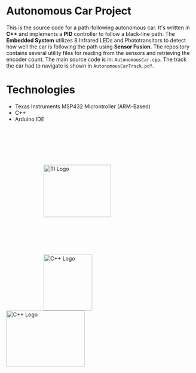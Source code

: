# Autonomous Car Project
This is the source code for a path-following autonomous car. It's written in **C++** and implements a **PID** controller to follow a black-line path. The **Embedded System** utilizes 8 Infrared LEDs and Phototransitors to detect how well the car is following the path using **Sensor Fusion**. The repository contains several utility files for reading from the sensors and retrieving the encoder count. The main source code is in: `AutonomousCar.cpp`. The track the car had to navigate is shown in `AutonomousCarTrack.pdf`.

# Technologies
- Texas Instruments MSP432 Microntroller (ARM-Based)
- C++
- Arduino IDE

<img src= https://logowik.com/content/uploads/images/texas-instruments3655.jpg alt="TI Logo" width="180" height="140" style="margin: 100px;"/> <img src = https://raw.githubusercontent.com/Benio101/cpp-logo/master/cpp_logo.png alt="C++ Logo" width="130" height="150" style="margin-left: 100px;" /> <img src= https://camo.githubusercontent.com/7d9dbbcf5a7b490f91421e97e15d7557569503832667174d0644ac4a5684d641/687474703a2f2f636f6e74656e742e61726475696e6f2e63632f6272616e642f61726475696e6f2d636f6c6f722e737667 alt="C++ Logo" width="210" height="150" style="margin-right: 100px;" />
